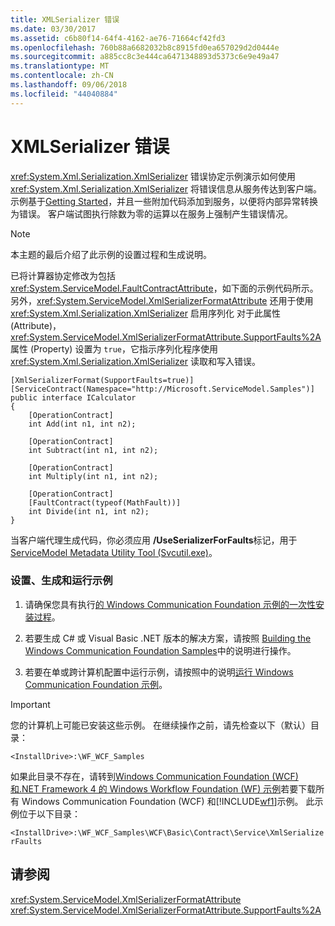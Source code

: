 ```yaml
---
title: XMLSerializer 错误
ms.date: 03/30/2017
ms.assetid: c6b80f14-64f4-4162-ae76-71664cf42fd3
ms.openlocfilehash: 760b88a6682032b8c8915fd0ea657029d2d0444e
ms.sourcegitcommit: a885cc8c3e444ca6471348893d5373c6e9e49a47
ms.translationtype: MT
ms.contentlocale: zh-CN
ms.lasthandoff: 09/06/2018
ms.locfileid: "44040884"
---
```

# <a name="xmlserializer-faults"></a>XMLSerializer 错误
<xref:System.Xml.Serialization.XmlSerializer> 错误协定示例演示如何使用 <xref:System.Xml.Serialization.XmlSerializer> 将错误信息从服务传达到客户端。 示例基于[Getting Started](../../../../docs/framework/wcf/samples/getting-started-sample.md)，并且一些附加代码添加到服务，以便将内部异常转换为错误。 客户端试图执行除数为零的运算以在服务上强制产生错误情况。  
  
> [!NOTE]
>  本主题的最后介绍了此示例的设置过程和生成说明。  
  
 已将计算器协定修改为包括 <xref:System.ServiceModel.FaultContractAttribute>，如下面的示例代码所示。 另外，<xref:System.ServiceModel.XmlSerializerFormatAttribute> 还用于使用 <xref:System.Xml.Serialization.XmlSerializer> 启用序列化 对于此属性 (Attribute)，<xref:System.ServiceModel.XmlSerializerFormatAttribute.SupportFaults%2A> 属性 (Property) 设置为 `true`，它指示序列化程序使用 <xref:System.Xml.Serialization.XmlSerializer> 读取和写入错误。  
  
```  
[XmlSerializerFormat(SupportFaults=true)]  
[ServiceContract(Namespace="http://Microsoft.ServiceModel.Samples")]  
public interface ICalculator  
{  
    [OperationContract]  
    int Add(int n1, int n2);  
  
    [OperationContract]  
    int Subtract(int n1, int n2);  
  
    [OperationContract]  
    int Multiply(int n1, int n2);  
  
    [OperationContract]  
    [FaultContract(typeof(MathFault))]  
    int Divide(int n1, int n2);  
}  
```  
  
 当客户端代理生成代码，你必须应用 **/UseSerializerForFaults**标记，用于[ServiceModel Metadata Utility Tool (Svcutil.exe)](../../../../docs/framework/wcf/servicemodel-metadata-utility-tool-svcutil-exe.md)。  
  
### <a name="to-set-up-build-and-run-the-sample"></a>设置、生成和运行示例  
  
1.  请确保您具有执行[的 Windows Communication Foundation 示例的一次性安装过程](../../../../docs/framework/wcf/samples/one-time-setup-procedure-for-the-wcf-samples.md)。  
  
2.  若要生成 C# 或 Visual Basic .NET 版本的解决方案，请按照 [Building the Windows Communication Foundation Samples](../../../../docs/framework/wcf/samples/building-the-samples.md)中的说明进行操作。  
  
3.  若要在单或跨计算机配置中运行示例，请按照中的说明[运行 Windows Communication Foundation 示例](../../../../docs/framework/wcf/samples/running-the-samples.md)。  
  
> [!IMPORTANT]
>  您的计算机上可能已安装这些示例。 在继续操作之前，请先检查以下（默认）目录：  
>   
>  `<InstallDrive>:\WF_WCF_Samples`  
>   
>  如果此目录不存在，请转到[Windows Communication Foundation (WCF) 和.NET Framework 4 的 Windows Workflow Foundation (WF) 示例](https://go.microsoft.com/fwlink/?LinkId=150780)若要下载所有 Windows Communication Foundation (WCF) 和[!INCLUDE[wf1](../../../../includes/wf1-md.md)]示例。 此示例位于以下目录：  
>   
>  `<InstallDrive>:\WF_WCF_Samples\WCF\Basic\Contract\Service\XmlSerializerFaults`  
  
## <a name="see-also"></a>请参阅  
 <xref:System.ServiceModel.XmlSerializerFormatAttribute>  
 <xref:System.ServiceModel.XmlSerializerFormatAttribute.SupportFaults%2A>
